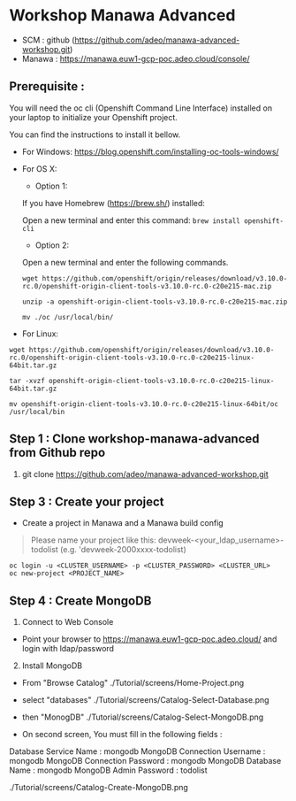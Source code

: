 # Workshop Manawa Advanced

* SCM             : github (https://github.com/adeo/manawa-advanced-workshop.git)
* Manawa            : https://manawa.euw1-gcp-poc.adeo.cloud/console/


## Prerequisite :

You will need the oc cli (Openshift Command Line Interface) installed on your laptop to initialize your Openshift project.

You can find the instructions to install it bellow. 
* For Windows: https://blog.openshift.com/installing-oc-tools-windows/
* For OS X: 
  * Option 1: 
  
  If you have Homebrew (https://brew.sh/) installed:

  Open a new terminal and enter this command: 
  `brew install openshift-cli`
  * Option 2:
  
  Open a new terminal and enter the following commands.
  ```
  wget https://github.com/openshift/origin/releases/download/v3.10.0-rc.0/openshift-origin-client-tools-v3.10.0-rc.0-c20e215-mac.zip

  unzip -a openshift-origin-client-tools-v3.10.0-rc.0-c20e215-mac.zip
  
  mv ./oc /usr/local/bin/
  ```


* For Linux:  
```
wget https://github.com/openshift/origin/releases/download/v3.10.0-rc.0/openshift-origin-client-tools-v3.10.0-rc.0-c20e215-linux-64bit.tar.gz

tar -xvzf openshift-origin-client-tools-v3.10.0-rc.0-c20e215-linux-64bit.tar.gz

mv openshift-origin-client-tools-v3.10.0-rc.0-c20e215-linux-64bit/oc /usr/local/bin
```


## Step 1 : Clone workshop-manawa-advanced from Github repo
1. git clone https://github.com/adeo/manawa-advanced-workshop.git



## Step 3 : Create your project 

* Create a project in Manawa and a Manawa build config

> Please name your project like this: devweek-<your_ldap_username>-todolist (e.g. 'devweek-2000xxxx-todolist)

```
oc login -u <CLUSTER_USERNAME> -p <CLUSTER_PASSWORD> <CLUSTER_URL>
oc new-project <PROJECT_NAME>
```


## Step 4 : Create MongoDB  

1. Connect to Web Console 
* Point your browser to https://manawa.euw1-gcp-poc.adeo.cloud/ and login with ldap/password

2. Install MongoDB
* From "Browse Catalog" 
./Tutorial/screens/Home-Project.png


* select "databases"
./Tutorial/screens/Catalog-Select-Database.png



* then "MonogDB" ​
./Tutorial/screens/Catalog-Select-MongoDB.png


* On second screen, You must fill in the following fields :

Database Service Name : mongodb
MongoDB Connection Username : mongodb
MongoDB Connection Password : mongodb
MongoDB Database Name : mongodb
MongoDB Admin Password : todolist

./Tutorial/screens/Catalog-Create-MongoDB.png







